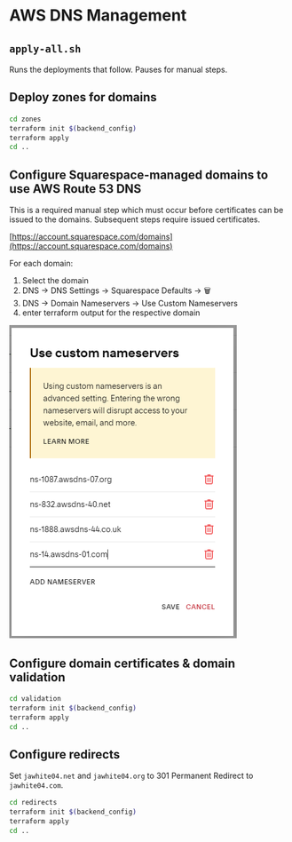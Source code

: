 # AWS DNS Management

## `apply-all.sh`

Runs the deployments that follow. Pauses for manual steps.

## Deploy zones for domains

```bash
cd zones
terraform init $(backend_config)
terraform apply
cd ..
```

## Configure Squarespace-managed domains to use AWS Route 53 DNS

This is a required manual step which must occur before certificates can be issued to the domains. Subsequent steps require issued certificates.

[https://account.squarespace.com/domains](https://account.squarespace.com/domains)

For each domain:
1. Select the domain
1. DNS -> DNS Settings -> Squarespace Defaults -> 🗑️
1. DNS -> Domain Nameservers -> Use Custom Nameservers
1. enter terraform output for the respective domain

![Use Custom Nameservers](.readme/squarespace-custom-nameservers.png)

## Configure domain certificates & domain validation

```bash
cd validation
terraform init $(backend_config)
terraform apply
cd ..
```

## Configure redirects

Set `jawhite04.net` and `jawhite04.org` to 301 Permanent Redirect to `jawhite04.com`.

```bash
cd redirects
terraform init $(backend_config)
terraform apply
cd ..
```
